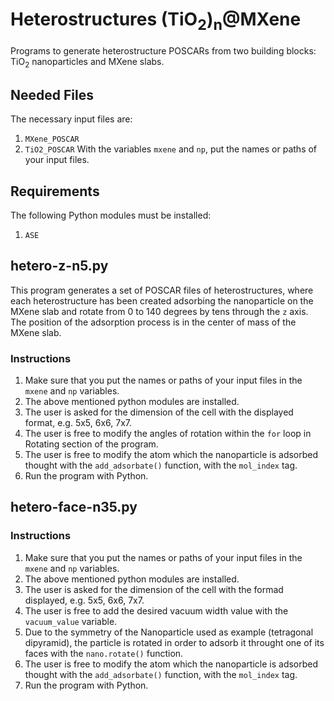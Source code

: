 # Heterostructures (TiO<sub>2</sub>)<sub>n</sub>@MXene
Programs to generate heterostructure POSCARs from two building blocks: TiO<sub>2</sub> nanoparticles and MXene slabs.

## Needed Files
The necessary input files are:
  1.  `MXene_POSCAR`
  2.  `TiO2_POSCAR`
With the variables `mxene` and `np`, put the names or paths of your input files.

## Requirements  
The following Python modules must be installed:
  1. `ASE`

## hetero-z-n5.py
This program generates a set of POSCAR files of heterostructures, where each heterostructure has been created adsorbing the nanoparticle on the MXene slab and rotate from 0 to 140 degrees by tens through the `z` axis. The position of the adsorption process is in the center of mass of the MXene slab.

### Instructions
1.  Make sure that you put the names or paths of your input files in the `mxene` and `np` variables.
2.  The above mentioned python modules are installed.
3.  The user is asked for the dimension of the cell with the displayed format, e.g. 5x5, 6x6, 7x7.
4.  The user is free to modify the angles of rotation within the `for` loop in Rotating section of the program.
5.  The user is free to modify the atom which the nanoparticle is adsorbed thought with the `add_adsorbate()` function, with the `mol_index` tag.
6.  Run the program with Python.

## hetero-face-n35.py

### Instructions
1.  Make sure that you put the names or paths of your input files in the `mxene` and `np` variables.
2.  The above mentioned python modules are installed.
3.  The user is asked for the dimension of the cell with the formad displayed, e.g. 5x5, 6x6, 7x7.
4.  The user is free to add the desired vacuum width value with the `vacuum_value` variable.
5.  Due to the symmetry of the Nanoparticle used as example (tetragonal dipyramid), the particle is rotated in order to adsorb it throught one of its faces with the `nano.rotate()` function.
6.  The user is free to modify the atom which the nanoparticle is adsorbed thought with the `add_adsorbate()` function, with the `mol_index` tag.
7.  Run the program with Python.

